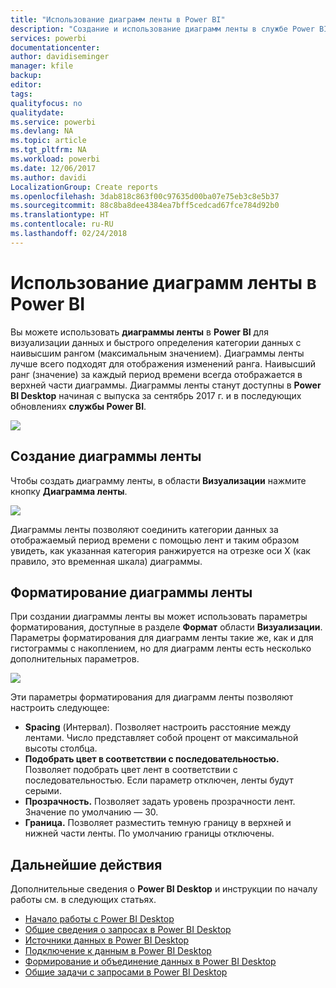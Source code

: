 ```yaml
---
title: "Использование диаграмм ленты в Power BI"
description: "Создание и использование диаграмм ленты в службе Power BI и Power BI Desktop"
services: powerbi
documentationcenter: 
author: davidiseminger
manager: kfile
backup: 
editor: 
tags: 
qualityfocus: no
qualitydate: 
ms.service: powerbi
ms.devlang: NA
ms.topic: article
ms.tgt_pltfrm: NA
ms.workload: powerbi
ms.date: 12/06/2017
ms.author: davidi
LocalizationGroup: Create reports
ms.openlocfilehash: 3dab818c863f00c97635d00ba07e75eb3c8e5b37
ms.sourcegitcommit: 88c8ba8dee4384ea7bff5cedcad67fce784d92b0
ms.translationtype: HT
ms.contentlocale: ru-RU
ms.lasthandoff: 02/24/2018
---
```

# <a name="use-ribbon-charts-in-power-bi"></a>Использование диаграмм ленты в Power BI
Вы можете использовать **диаграммы ленты** в **Power BI** для визуализации данных и быстрого определения категории данных с наивысшим рангом (максимальным значением). Диаграммы ленты лучше всего подходят для отображения изменений ранга. Наивысший ранг (значение) за каждый период времени всегда отображается в верхней части диаграммы. Диаграммы ленты станут доступны в **Power BI Desktop** начиная с выпуска за сентябрь 2017 г. и в последующих обновлениях **службы Power BI**.

![](media/desktop-ribbon-charts/ribbon-charts_01.png)

## <a name="create-a-ribbon-chart"></a>Создание диаграммы ленты
Чтобы создать диаграмму ленты, в области **Визуализации** нажмите кнопку **Диаграмма ленты**.

![](media/desktop-ribbon-charts/ribbon-charts_02.png)

Диаграммы ленты позволяют соединить категории данных за отображаемый период времени с помощью лент и таким образом увидеть, как указанная категория ранжируется на отрезке оси X (как правило, это временная шкала) диаграммы.

## <a name="format-a-ribbon-chart"></a>Форматирование диаграммы ленты
При создании диаграммы ленты вы может использовать параметры форматирования, доступные в разделе **Формат** области **Визуализации**. Параметры форматирования для диаграмм ленты такие же, как и для гистограммы с накоплением, но для диаграмм ленты есть несколько дополнительных параметров.

![](media/desktop-ribbon-charts/ribbon-charts_03.png)

Эти параметры форматирования для диаграмм ленты позволяют настроить следующее:

* **Spacing** (Интервал). Позволяет настроить расстояние между лентами. Число представляет собой процент от максимальной высоты столбца.
* **Подобрать цвет в соответствии с последовательностью.** Позволяет подобрать цвет лент в соответствии с последовательностью. Если параметр отключен, ленты будут серыми.
* **Прозрачность.** Позволяет задать уровень прозрачности лент. Значение по умолчанию — 30.
* **Граница.** Позволяет разместить темную границу в верхней и нижней части ленты. По умолчанию границы отключены.

## <a name="next-steps"></a>Дальнейшие действия
Дополнительные сведения о **Power BI Desktop** и инструкции по началу работы см. в следующих статьях.

* [Начало работы с Power BI Desktop](desktop-getting-started.md)
* [Общие сведения о запросах в Power BI Desktop](desktop-query-overview.md)
* [Источники данных в Power BI Desktop](desktop-data-sources.md)
* [Подключение к данным в Power BI Desktop](desktop-connect-to-data.md)
* [Формирование и объединение данных в Power BI Desktop](desktop-shape-and-combine-data.md)
* [Общие задачи с запросами в Power BI Desktop](desktop-common-query-tasks.md)   

